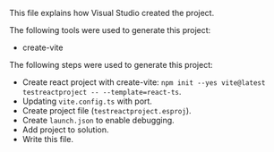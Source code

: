This file explains how Visual Studio created the project.

The following tools were used to generate this project:
- create-vite

The following steps were used to generate this project:
- Create react project with create-vite: `npm init --yes vite@latest testreactproject -- --template=react-ts`.
- Updating `vite.config.ts` with port.
- Create project file (`testreactproject.esproj`).
- Create `launch.json` to enable debugging.
- Add project to solution.
- Write this file.
